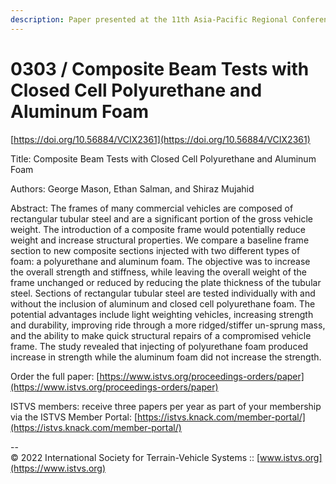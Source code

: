 ```yaml
---
description: Paper presented at the 11th Asia-Pacific Regional Conference of the ISTVS
---
```


# 0303 / Composite Beam Tests with Closed Cell Polyurethane and Aluminum Foam

[https://doi.org/10.56884/VCIX2361](https://doi.org/10.56884/VCIX2361)

Title: Composite Beam Tests with Closed Cell Polyurethane and Aluminum Foam

Authors: George Mason, Ethan Salman, and Shiraz Mujahid

Abstract: The frames of many commercial vehicles are composed of rectangular tubular steel and are a significant portion of the gross vehicle weight. The introduction of a composite frame would potentially reduce weight and increase structural properties. We compare a baseline frame section to new composite sections injected with two different types of foam: a polyurethane and aluminum foam. The objective was to increase the overall strength and stiffness, while leaving the overall weight of the frame unchanged or reduced by reducing the plate thickness of the tubular steel. Sections of rectangular tubular steel are tested individually with and without the inclusion of aluminum and closed cell polyurethane foam. The potential advantages include light weighting vehicles, increasing strength and durability, improving ride through a more ridged/stiffer un-sprung mass, and the ability to make quick structural repairs of a compromised vehicle frame. The study revealed that injecting of polyurethane foam produced increase in strength while the aluminum foam did not increase the strength.

Order the full paper: [https://www.istvs.org/proceedings-orders/paper](https://www.istvs.org/proceedings-orders/paper)

ISTVS members: receive three papers per year as part of your membership via the ISTVS Member Portal: [https://istvs.knack.com/member-portal/](https://istvs.knack.com/member-portal/)

\--\
© 2022 International Society for Terrain-Vehicle Systems :: [www.istvs.org](https://www.istvs.org)
